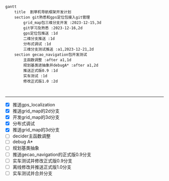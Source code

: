 ```mermaid
gantt
	title  割草机导航框架开发计划
	section git熟悉和gps定位包接入git管理
		grid_map包三维分支开发 :2023-12-15,3d
		git学习及熟悉 :2023-12-16,2d
		gps定位包推送 :1d
		二维分支推送 :1d
		分布式调试 :1d
		三维分支测试推送 :a1,2023-12-21,2d
	section gecao_navigation包开发测试
		主函数调整 :after a1,1d
		规划基类进抽象并debugA* :after a1,2d
		推送正式版0.9 :1d
		实车测试 :1d
		修改正式版1.0 :2d
		
	
```

---
- [x] 推送gps_localization
- [x] 推送grid_map的2d分支
- [x] 开发grid_map的3d分支
- [x] 分布式调试
- [x] 推送grid_map的3d分支
- [ ] decider主函数调整
- [ ] debug A\*
- [ ] 规划基类抽象
- [ ] 推送gecao_navigation的正式版0.9分支
- [ ] 实车测试并修改正式版0.9分支
- [ ] 离线修改并推送正式版1.0分支
- [ ] 实车测试并合并分支
